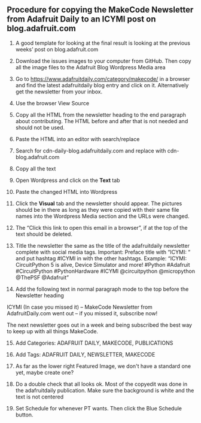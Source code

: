 ## Procedure for copying the MakeCode Newsletter from Adafruit Daily to an ICYMI post on blog.adafruit.com

1.	A good template for looking at the final result is looking at the previous weeks’ post on blog.adafruit.com

2.	Download the issues images to your computer from GitHub. Then copy all the image files to the Adafruit Blog Wordpress Media area

3.	Go to https://www.adafruitdaily.com/category/makecode/ in a browser and find the latest adafruitdaily blog entry and click on it. Alternatively get the newsletter from your inbox.
4.	Use the browser View Source

5.	Copy all the HTML from the newsletter heading to the end paragraph about contributing. The HTML before and after that is not needed and should not be used.

6.	Paste the HTML into an editor with search/replace

7.	Search for cdn-daily-blog.adafruitdaily.com and replace with cdn-blog.adafruit.com

8.	Copy all the text

9.	Open Wordpress and click on the **Text** tab

10.	Paste the changed HTML into Wordpress 

11.	Click the **Visual** tab and the newsletter should appear. The pictures should be in there as long as they were copied with their same file names into the Wordpress Media section and the URLs were changed.

12.	The “Click this link to open this email in a browser”, if at the top of the text should be deleted.

13.	Title the newsletter the same as the title of the adafruitdaily newsletter complete with social media tags. Important: Preface title with “ICYMI: “ and put hashtag #ICYMI in with the other hashtags. Example: “ICYMI: CircuitPython 5 is alive, Device Simulator and more! #Python #Adafruit #CircuitPython #PythonHardware #ICYMI @circuitpython @micropython @ThePSF @Adafruit”

14.	Add the following text in normal paragraph mode to the top before the Newsletter heading

ICYMI (In case you missed it) – MakeCode Newsletter from AdafruitDaily.com went out – if you missed it, subscribe now!

The next newsletter goes out in a week and being subscribed the best way to keep up with all things MakeCode.

15.	Add Categories: ADAFRUIT DAILY, MAKECODE, PUBLICATIONS

16.	Add Tags: ADAFRUIT DAILY, NEWSLETTER, MAKECODE

17.	As far as the lower right Featured Image, we don't have a standard one yet, maybe create one?

18.	Do a double check that all looks ok. Most of the copyedit was done in the adafruitdaily publication. Make sure the background is white and the text is not centered

19.	Set Schedule for whenever PT wants. Then click the Blue Schedule button.
